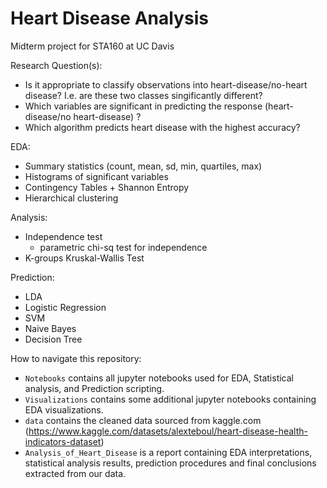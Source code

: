 # Heart Disease Analysis

Midterm project for STA160 at UC Davis

Research Question(s):
- Is it appropriate to classify observations into heart-disease/no-heart disease? I.e. are these two classes singificantly different?
- Which variables are significant in predicting the response (heart-disease/no heart-disease) ? 
- Which algorithm predicts heart disease with the highest accuracy?

EDA:
- Summary statistics (count, mean, sd, min, quartiles, max)
- Histograms of significant variables
- Contingency Tables + Shannon Entropy
- Hierarchical clustering

Analysis:
- Independence test 
   -  parametric chi-sq test for independence 
- K-groups Kruskal-Wallis Test

Prediction: 
- LDA
- Logistic Regression
- SVM
- Naive Bayes
- Decision Tree


How to navigate this repository:
- `Notebooks` contains all jupyter notebooks used for EDA, Statistical analysis, and Prediction scripting.
- `Visualizations` contains some additional jupyter notebooks containing EDA visualizations.
- `data` contains the cleaned data sourced from kaggle.com (https://www.kaggle.com/datasets/alexteboul/heart-disease-health-indicators-dataset)
- `Analysis_of_Heart_Disease` is a report containing EDA interpretations, statistical analysis results, prediction procedures and final conclusions extracted from our data. 
